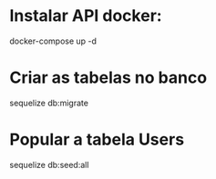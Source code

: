 
# Instalar API docker:
 docker-compose up -d

 # Criar as tabelas no banco
 sequelize db:migrate

 # Popular a tabela Users
 sequelize db:seed:all